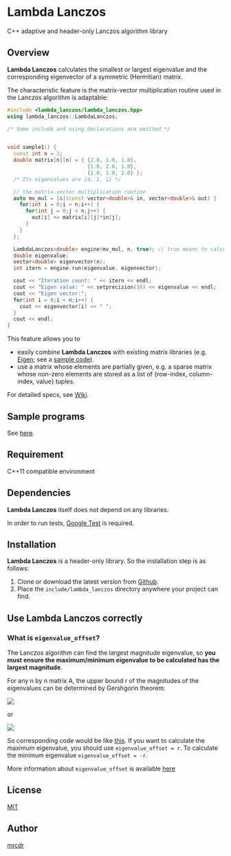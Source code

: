 # Lambda Lanczos

C++ adaptive and header-only Lanczos algorithm library

## Overview

**Lambda Lanczos** calculates the smallest or largest eigenvalue and
the corresponding eigenvector of a symmetric (Hermitian) matrix.

The characteristic feature is the matrix-vector multiplication routine used in
the Lanczos algorithm is adaptable:

```c++
#include <lambda_lanczos/lambda_lanczos.hpp>
using lambda_lanczos::LambdaLanczos;

/* Some include and using declarations are omitted */


void sample1() {
  const int n = 3;
  double matrix[n][n] = { {2.0, 1.0, 1.0},
                          {1.0, 2.0, 1.0},
                          {1.0, 1.0, 2.0} };
  /* Its eigenvalues are {4, 1, 1} */

  // the matrix-vector multiplication routine
  auto mv_mul = [&](const vector<double>& in, vector<double>& out) {
    for(int i = 0;i < n;i++) {
      for(int j = 0;j < n;j++) {
        out[i] += matrix[i][j]*in[j];
      }
    } 
  };

  LambdaLanczos<double> engine(mv_mul, n, true); // true means to calculate the largest eigenvalue.
  double eigenvalue;
  vector<double> eigenvector(n);
  int itern = engine.run(eigenvalue, eigenvector);

  cout << "Iteration count: " << itern << endl;
  cout << "Eigen value: " << setprecision(16) << eigenvalue << endl;
  cout << "Eigen vector:";
  for(int i = 0;i < n;i++) {
    cout << eigenvector[i] << " ";
  }
  cout << endl;
}

```

This feature allows you to
- easily combine **Lambda Lanczos** with existing matrix libraries 
(e.g. [Eigen](http://eigen.tuxfamily.org/index.php); 
see a [sample code](https://github.com/mrcdr/lambda-lanczos/blob/master/src/samples/sample4_use_Eigen_library.cpp)).
- use a matrix whose elements are partially given,
  e.g. a sparse matrix whose non-zero elements are stored
  as a list of {row-index, column-index, value} tuples.

For detailed specs, see [Wiki](https://github.com/mrcdr/lambda-lanczos/wiki/#Detailed-specs).

## Sample programs
See [here](https://github.com/mrcdr/lambda-lanczos/tree/master/src/samples).

## Requirement

C++11 compatible environment

## Dependencies
**Lambda Lanczos** itself does not depend on any libraries.

In order to run tests, [Google Test](https://github.com/google/googletest) is required.

## Installation

**Lambda Lanczos** is a header-only library.
So the installation step is as follows:

1. Clone or download the latest version from [Github](https://github.com/mrcdr/lambda-lanczos/).
2. Place the `include/lambda_lanczos` directory anywhere your project can find.

## Use Lambda Lanczos correctly
### What is `eigenvalue_offset`?
  The Lanczos algorithm can find the largest magnitude eigenvalue, so **you must ensure
  the maximum/minimum eigenvalue to be calculated has the largest magnitude**.
  
  For any n by n matrix A, the upper bound *r* of the magnitudes of the eigenvalues can be
  determined by Gershgorin theorem:

  <img src="https://latex.codecogs.com/gif.latex?\large&space;r=\max_{i=1..n}\left{\sum_{j=1}^n|A_{ij}|\right}"/>
  
  or

  <img src="https://latex.codecogs.com/gif.latex?\large&space;r=\max_{j=1..n}\left{\sum_{i=1}^n|A_{ij}|\right}"/>

  So corresponding code would be like [this](https://github.com/mrcdr/lambda-lanczos/blob/master/src/determine_eigenvalue_offset/determine_eigenvalue_offset.cpp).
  If you want to calculate the maximum eigenvalue, you should use `eigenvalue_offset = r`. To calculate the minimum eigenvalue `eigenvalue_offset = -r`.

  More information about `eigenvalue_offset` is available [here](https://github.com/mrcdr/lambda-lanczos/wiki/More-about-eigenvalue_offset)

## License

[MIT](https://github.com/mrcdr/lambda-lanczos/blob/master/LICENSE)

## Author

[mrcdr](https://github.com/mrcdr)
